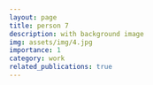 ```yaml
---
layout: page
title: person 7
description: with background image
img: assets/img/4.jpg
importance: 1
category: work
related_publications: true
---
```

